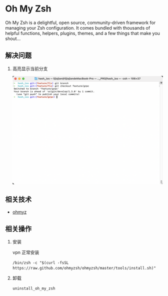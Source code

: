 # Oh My Zsh

Oh My Zsh is a delightful, open source, community-driven framework for managing your Zsh configuration. It comes bundled with thousands of helpful functions, helpers, plugins, themes, and a few things that make you shout...

## 解决问题

1. 高亮显示当前分支

    ![](./img/ohmyz_img_1.png)

## 相关技术

* [ohmyz](https://ohmyz.sh)


## 相关操作

1. 安装

    vpn 正常安装

    `/bin/zsh -c "$(curl -fsSL https://raw.github.com/ohmyzsh/ohmyzsh/master/tools/install.sh)"`


2. 卸载

    `uninstall_oh_my_zsh`
